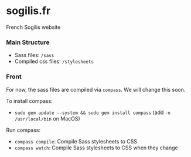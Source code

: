 # sogilis.fr

French Sogilis website

### Main Structure

* Sass files: `/sass`
* Compiled css files: `/stylesheets`

### Front

For now, the sass files are compiled via `compass`. We will change this soon.

To install compass:
- `sudo gem update --system && sudo gem install compass` (add `-n /usr/local/bin` on MacOS)

Run compass:
- `compass compile`: Compile Sass stylesheets to CSS
- `compass watch`: Compile Sass stylesheets to CSS when they change


